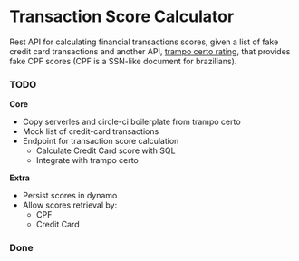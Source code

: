 # Transaction Score Calculator

Rest API for calculating financial transactions scores, given a list of fake credit card transactions and another API, [trampo certo rating](https://github.com/fabioaromanini/trampo-certo-rating), that provides fake CPF scores (CPF is a SSN-like document for brazilians).

### TODO

**Core**

- Copy serverles and circle-ci boilerplate from trampo certo
- Mock list of credit-card transactions
- Endpoint for transaction score calculation
  - Calculate Credit Card score with SQL
  - Integrate with trampo certo

**Extra**

- Persist scores in dynamo
- Allow scores retrieval by:
  - CPF
  - Credit Card

### Done
